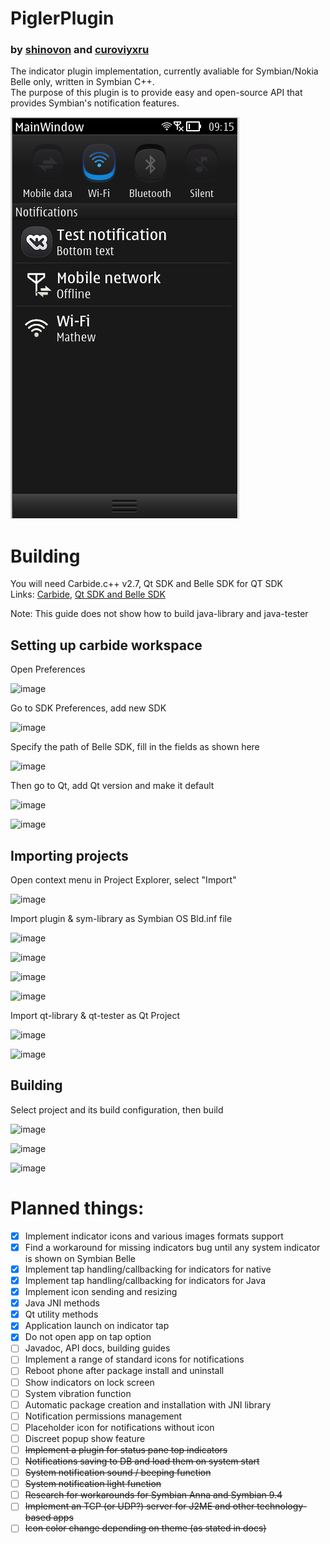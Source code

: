 # PiglerPlugin
### by [shinovon](https://github.com/shinovon) and [curoviyxru](https://github.com/curoviyxru)
The indicator plugin implementation, currently avaliable for Symbian/Nokia Belle only, written in Symbian C++.<br>
The purpose of this plugin is to provide easy and open-source API that provides Symbian's notification features.

![Screenshot](screenshot.png)

# Building
You will need Carbide.c++ v2.7, Qt SDK and Belle SDK for QT SDK<br>
Links: <a href="https://mrrosset.github.io/Symbian-Archive/Dep&IDE.html">Carbide</a>,  <a href="https://mrrosset.github.io/Symbian-Archive/SDKs-Langs.html">Qt SDK and Belle SDK</a>

Note: This guide does not show how to build java-library and java-tester


## Setting up carbide workspace
Open Preferences

![image](https://github.com/piglerorg/pigler/assets/43963888/9b2eb07e-41e0-42ff-8fae-7228f28f482b)

Go to SDK Preferences, add new SDK

![image](https://github.com/piglerorg/pigler/assets/43963888/9c8a3e1a-a298-4dc1-929a-141794044a85)

Specify the path of Belle SDK, fill in the fields as shown here

![image](https://github.com/piglerorg/pigler/assets/43963888/58c8100f-d7f5-451c-8765-8080c5a567eb)

Then go to Qt, add Qt version and make it default

![image](https://github.com/piglerorg/pigler/assets/43963888/e0959905-71ad-413d-b56d-427a32feb20a)

![image](https://github.com/piglerorg/pigler/assets/43963888/e4207a0e-fc5e-4f03-8ab8-aa86708890e8)

## Importing projects
Open context menu in Project Explorer, select "Import"

![image](https://github.com/piglerorg/pigler/assets/43963888/72889f69-58ac-4083-9f51-b4d86c6b5f3a)

Import plugin & sym-library as Symbian OS Bld.inf file

![image](https://github.com/piglerorg/pigler/assets/43963888/41caf6be-fe73-489c-9723-22520347c060)

![image](https://github.com/piglerorg/pigler/assets/43963888/8cde9a00-1f1b-4958-acb1-d643d1d3af08)

![image](https://github.com/piglerorg/pigler/assets/43963888/6103a974-e39c-4b96-a532-d269b413b569)

![image](https://github.com/piglerorg/pigler/assets/43963888/560d4ecd-2f15-4a82-b553-a048e81fbdcd)


Import qt-library & qt-tester as Qt Project

![image](https://github.com/piglerorg/pigler/assets/43963888/7f9c47a0-93be-4f10-848c-5d6ef6330b4e)

![image](https://github.com/piglerorg/pigler/assets/43963888/81f561c8-07e8-49a9-9174-17241bf346d0)

## Building

Select project and its build configuration, then build

![image](https://github.com/piglerorg/pigler/assets/43963888/fbe85e6d-2e89-4516-83ac-c13143987bff)

![image](https://github.com/piglerorg/pigler/assets/43963888/c517419a-440b-41bc-8bad-29f768a12ad8)

![image](https://github.com/piglerorg/pigler/assets/43963888/741ed133-37dd-4426-9049-7fe2287cd923)


# Planned things:
* [x] Implement indicator icons and various images formats support
* [x] Find a workaround for missing indicators bug until any system indicator is shown on Symbian Belle
* [x] Implement tap handling/callbacking for indicators for native
* [x] Implement tap handling/callbacking for indicators for Java
* [x] Implement icon sending and resizing
* [x] Java JNI methods
* [x] Qt utility methods
* [x] Application launch on indicator tap
* [x] Do not open app on tap option
* [ ] Javadoc, API docs, building guides
* [ ] Implement a range of standard icons for notifications
* [ ] Reboot phone after package install and uninstall
* [ ] Show indicators on lock screen
* [ ] System vibration function
* [ ] Automatic package creation and installation with JNI library
* [ ] Notification permissions management
* [ ] Placeholder icon for notifications without icon
* [ ] Discreet popup show feature
* [ ] ~~Implement a plugin for status pane top indicators~~
* [ ] ~~Notifications saving to DB and load them on system start~~
* [ ] ~~System notification sound / beeping function~~
* [ ] ~~System notification light function~~
* [ ] ~~Research for workarounds for Symbian Anna and Symbian 9.4~~
* [ ] ~~Implement an TCP (or UDP?) server for J2ME and other technology-based apps~~
* [ ] ~~Icon color change depending on theme (as stated in docs)~~
